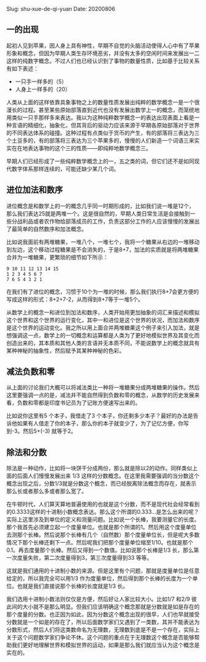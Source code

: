 Slug: shu-xue-de-qi-yuan
Date: 20200806

## 一的出现

起初人见到苹果，因人身上具有神性，早期不自觉的头脑活动使得人心中有了苹果形象和概念，但因为早期人类生存环境恶劣，并没有太多的空闲时间来发展出一二这样的纯数字概念。不过人们也已经认识到了事物的数量性质，比如基于比较关系有如下表述：

- 一只手一样多的（5）
- 人身上一样多的（20）

人类从上面的这样依靠具象事物之上的数量性质发展出纯粹的数学概念一是一个很漫长的过程。甚至某些原始部落直到近代也没有发展出数学上一的概念，而笼统地用类似一只手那样多来表达。我以为这种纯粹数学概念一的表达出现表面上看是一种言语的精细化，抽象化，但其背后的驱动力应该来源于早期各原始部落对于世界的不同表达体系的碰撞。这种过程有点类似于货币的产生，有的部落将三表达为三个土豆多的，有的部落将三表达为三个苹果多的，慢慢的人们新造一个词语三来实实在在地表达事物的这个三的性质——即纯粹地数学概念三。

早期人们已经形成了一些纯粹数学概念上的一，五之类的词，但它们还不是如同现代数字体系那样连续的，可能还缺少某几个词。

## 进位加法和数序

进位概念是和数学上的一的概念几乎同一时期形成的，比如我们说一堆是12个，那么我们表达25就是两堆一个。这是很自然的，早期人类日常生活是会接触到一些分战利品或者农作物给部落成员的工作，负责这部分工作的人应该慢慢的发展出了最简单的自然数序和加法概念。

比如说我面前有两堆糖果，一堆八个，一堆七个，我将一个糖果从右边的一堆移动到左边，这个移动过程糖果是不会消失的，于是8+7，加法的实质就是将两堆糖果合并为一堆糖果，更繁琐的细节如下所示：

```
9 10 11 12 13 14 15
1 2 3 4 5 6 7
7 6 5 4 3 2 1
```

在我们有了进位的概念，习惯于10个为一堆的时候，那么我们执行8+7会更方便的写成这样的形式：8+2+7-2，从而得到8+7等于一堆5个。

从数学上的概念一和进位到加法和数序，人类开始用更加抽象的词汇来描述和模拟这个世界和这个世界的运行变化，其中一和进位是这个世界的状况，而加法和数序是这个世界的运动变化。我之所以用上面合并两堆糖果这个例子来引入加法，就是想强调这一点，数学上的一切概念和运算都是人类为了更好地模拟世界及其变化而创造出来的，其本质和其他人类的言语并无本质不同，不能说数学上的概念就具有某种神秘的抽象性，然后赋予其某种神秘的色彩。



## 减法负数和零

从上面的讨论我们大概可以将减法类比一种将一堆糖果分成两堆糖果的操作。然后这里要强调一点的是，减法并不能自然得到负数和零的概念，从数学的历史发展来看，负数和零都是印度书记员为了记账方便速写出来的。

比如说你这里有5 个本子，我借走了3 个本子，你还剩多少本子？最好的办法是告诉他如果有人借走了你的本子，那么你的本子就变少了，为了记忆方便，你写到-3。然后5+(-3) 就等于2。



## 除法和分数

除法是一种动作，比如将一块饼干分成两份，那么就是除以2的动作。同样类似上面的后面人们慢慢发展出来 1/3 这样的分数概念。在这里我需要强调的当分数这个概念出现之后，分数1/3就是分数这个概念，而已经脱离除法概念而存在，就表示那么长或者那么多或者那么宽了。

在牛顿时代，人们算天算地普遍使用的也就是这个分数，而不是现代社会经常看到的0.3333这样的十进制小数概念表达。那么这个所谓的0.333…是怎么出来的呢？实际上这里涉及到单位的定义和测量问题。比如说一个长棒，我要测量它的长度。那个我首先必须建立起一个度量单位。也就是那个所谓的1。然后用这个度量单位去测那个长棒。然后说那个长棒有几个（自然数）那个度量单位长，但是呢大多数情况下那个长棒还剩下一点。然后呢我们把那个度量单位缩至1/10。也就是那个0.1。再去度量那个长棒。然后又得到一个数值。比如说那个长棒是1/3 长，那么第一次度量失败，第二次度量得到3，第三次度量得到33 等等。

这就是我们通用的十进制小数的来源。但是这里有个问题，那就是度量单位是任意给定的，所以我完全可以用1/3 作为度量单位，然后得到那个长棒的长度为一个单位。也就是我们直接说那个长棒的长度就是1/3 长。

我们选用十进制小数法则仅仅是方便，然后好让人家比较大小。比如1/7 和2/9 彼此间的大小就不是那么明显。但我们应该明确这个概念那就是分数就是如是存在的那个度量的分数。也正因为如此，因为分数这个概念出现的很早，人们也早就接受分数就是一个如是的存在了，所以后面数学家们又遇到了一类数，其并不能表达为分数形式，然后人们将这类数命名为无理数，无理数到底是不是一个存在，实际上关于这个问题数学家们争论不休。这个问题的重点在于无理数这个概念是否能够帮助我们更好地理解世界和模拟世界的运动，如果是那么我们就应当认为这个概念是实在的。